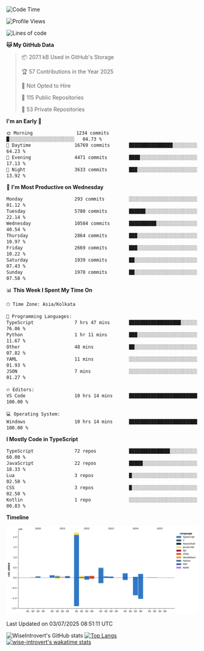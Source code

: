 <!--START_SECTION:waka-->
![Code Time](http://img.shields.io/badge/Code%20Time-2%2C374%20hrs%2023%20mins-blue)

![Profile Views](http://img.shields.io/badge/Profile%20Views-0-blue)

![Lines of code](https://img.shields.io/badge/From%20Hello%20World%20I%27ve%20Written-3.9%20million%20lines%20of%20code-blue)

**🐱 My GitHub Data** 

> 📦 207.1 kB Used in GitHub's Storage 
 > 
> 🏆 57 Contributions in the Year 2025
 > 
> 🚫 Not Opted to Hire
 > 
> 📜 115 Public Repositories 
 > 
> 🔑 53 Private Repositories 
 > 
**I'm an Early 🐤** 

```text
🌞 Morning                1234 commits        █░░░░░░░░░░░░░░░░░░░░░░░░   04.73 % 
🌆 Daytime                16769 commits       ████████████████░░░░░░░░░   64.23 % 
🌃 Evening                4471 commits        ████░░░░░░░░░░░░░░░░░░░░░   17.13 % 
🌙 Night                  3633 commits        ███░░░░░░░░░░░░░░░░░░░░░░   13.92 % 
```
📅 **I'm Most Productive on Wednesday** 

```text
Monday                   293 commits         ░░░░░░░░░░░░░░░░░░░░░░░░░   01.12 % 
Tuesday                  5780 commits        ██████░░░░░░░░░░░░░░░░░░░   22.14 % 
Wednesday                10584 commits       ██████████░░░░░░░░░░░░░░░   40.54 % 
Thursday                 2864 commits        ███░░░░░░░░░░░░░░░░░░░░░░   10.97 % 
Friday                   2669 commits        ███░░░░░░░░░░░░░░░░░░░░░░   10.22 % 
Saturday                 1939 commits        ██░░░░░░░░░░░░░░░░░░░░░░░   07.43 % 
Sunday                   1978 commits        ██░░░░░░░░░░░░░░░░░░░░░░░   07.58 % 
```


📊 **This Week I Spent My Time On** 

```text
🕑︎ Time Zone: Asia/Kolkata

💬 Programming Languages: 
TypeScript               7 hrs 47 mins       ███████████████████░░░░░░   76.06 % 
Python                   1 hr 11 mins        ███░░░░░░░░░░░░░░░░░░░░░░   11.67 % 
Other                    48 mins             ██░░░░░░░░░░░░░░░░░░░░░░░   07.82 % 
YAML                     11 mins             ░░░░░░░░░░░░░░░░░░░░░░░░░   01.93 % 
JSON                     7 mins              ░░░░░░░░░░░░░░░░░░░░░░░░░   01.27 % 

🔥 Editors: 
VS Code                  10 hrs 14 mins      █████████████████████████   100.00 % 

💻 Operating System: 
Windows                  10 hrs 14 mins      █████████████████████████   100.00 % 
```

**I Mostly Code in TypeScript** 

```text
TypeScript               72 repos            ███████████████░░░░░░░░░░   60.00 % 
JavaScript               22 repos            █████░░░░░░░░░░░░░░░░░░░░   18.33 % 
Lua                      3 repos             █░░░░░░░░░░░░░░░░░░░░░░░░   02.50 % 
CSS                      3 repos             █░░░░░░░░░░░░░░░░░░░░░░░░   02.50 % 
Kotlin                   1 repo              ░░░░░░░░░░░░░░░░░░░░░░░░░   00.83 % 
```



**Timeline**

![Lines of Code chart](https://raw.githubusercontent.com/wise-introvert/wise-introvert/master/assets/bar_graph.png)


 Last Updated on 03/07/2025 08:51:11 UTC
<!--END_SECTION:waka-->

![WiseIntrovert's GitHub stats](https://github-readme-stats.vercel.app/api?username=wise-introvert&count_private=true&show_icons=true)
[![Top Langs](https://github-readme-stats.vercel.app/api/top-langs/?username=wise-introvert&langs_count=10)](https://github.com/anuraghazra/github-readme-stats)
[![wise-introvert's wakatime stats](https://github-readme-stats.vercel.app/api/wakatime?username=wiseintrovert)](https://github.com/anuraghazra/github-readme-stats)
